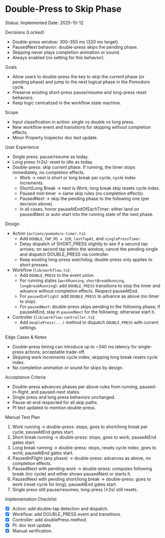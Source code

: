 # Double-Press to Skip Phase

Status: Implemented
Date: 2025-10-12

Decisions (Locked)
- Double-press window: 300–350 ms (320 ms target).
- PausedNext behavior: double-press skips the pending phase.
- Skipping never plays completion animation or sound.
- Always enabled (no setting for this behavior).

Goals
- Allow users to double-press the key to skip the current phase (or pending phase) and jump to the next logical phase in the Pomodoro cycle.
- Preserve existing short-press pause/resume and long-press reset behaviors.
- Keep logic centralized in the workflow state machine.

Scope
- Input classification in action: single vs double vs long press.
- New workflow event and transitions for skipping without completion effects.
- Minor Property Inspector doc text update.

User Experience
- Single press: pause/resume as today.
- Long press (≥2s): reset to idle as today.
- Double-press: skip current phase. If running, the timer stops immediately, no completion effects.
  - Work → next is short or long break per cycle; cycle index increments.
  - Short/Long Break → next is Work; long break skip resets cycle index.
  - Paused mid-timer → same skip rules (no completion effects).
  - PausedNext → skip the pending phase to the following one (per decision above).
  - In all cases, honor pauseAtEndOfEachTimer: either land on pausedNext or auto-start into the running state of the next phase.

Design
- Action (`actions/pomodoro-timer.ts`):
  - Add `DOUBLE_TAP_MS = 320`, `lastTapAt`, and `singlePressTimer`.
  - Delay dispatch of SHORT_PRESS slightly to see if a second tap arrives; on second tap within the window, cancel the pending single and dispatch DOUBLE_PRESS via controller.
  - Keep existing long-press watchdog; double-press only applies to short presses.
- Workflow (`lib/workflow.ts`):
  - Add `DOUBLE_PRESS` to the event union.
  - For running states (`workRunning`, `shortBreakRunning`, `longBreakRunning`): add `DOUBLE_PRESS` transitions to stop the timer and advance without completion effects. Respect pauseAtEnd.
  - For `pausedInFlight`: add `DOUBLE_PRESS` to advance as above (no timer to stop).
  - For `pausedNext`: double-press skips pending to the following phase; if pauseAtEnd, stay in `pausedNext` for the following; otherwise start it.
- Controller (`lib/workflow-controller.ts`):
  - Add `doublePress(...)` method to dispatch `DOUBLE_PRESS` with current settings.

Edge Cases & Notes
- Double-press timing can introduce up to ~340 ms latency for single-press actions; acceptable trade-off.
- Skipping work increments cycle index; skipping long break resets cycle index.
- No completion animation or sound for skips by design.

Acceptance Criteria
- Double-press advances phases per above rules from running, paused-in-flight, and paused-next states.
- Single press and long press behaviors unchanged.
- Pause-at-end respected for all skip paths.
- PI text updated to mention double-press.

Manual Test Plan
1. Work running → double-press: stops, goes to short/long break per cycle; pauseAtEnd gates start.
2. Short break running → double-press: stops, goes to work; pauseAtEnd gates start.
3. Long break running → double-press: stops, resets cycle index, goes to work; pauseAtEnd gates start.
4. PausedInFlight (any phase) → double-press: advances as above, no completion effects.
5. PausedNext with pending work → double-press: computes following break (inc cycle) and either shows pausedNext or starts it.
6. PausedNext with pending short/long break → double-press: goes to work (reset cycle for long); pauseAtEnd gates start.
7. Single press still pause/resumes; long-press (≥2s) still resets.

Implementation Checklist
- [x] Action: add double-tap detection and dispatch.
- [x] Workflow: add DOUBLE_PRESS event and transitions.
- [x] Controller: add doublePress method.
- [x] PI: doc text update.
- [x] Manual verification.

